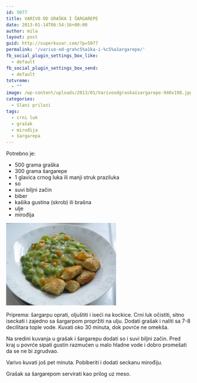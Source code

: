```yaml
---
id: 5077
title: VARIVO OD GRAŠKA I ŠARGAREPE
date: 2013-01-14T06:54:16+00:00
author: mila
layout: post
guid: http://superkuvar.com/?p=5077
permalink: '/varivo-od-gra%c5%a1ka-i-%c5%a1argarepe/'
fb_social_plugin_settings_box_like:
  - default
fb_social_plugin_settings_box_send:
  - default
totvreme:
  - ""
image: /wp-content/uploads/2013/01/Varivoodgraskaisargarepe-940x198.jpg
categories:
  - Slani prilozi
tags:
  - crni luk
  - grašak
  - mirođija
  - šargarepa
---
```

Potrebno je:

  * 500 grama graška
  * 300 grama šargarepe
  * 1 glavica crnog luka ili manji struk praziluka
  * so
  * suvi biljni začin
  * biber
  * kašika gustina (skrob) ili brašna
  * ulje
  * mirođija

<img class="alignnone size-medium wp-image-5078" src="/wp-content/uploads/2013/01/Varivoodgraskaisargarepe-300x225.jpg" alt="Varivoodgraskaisargarepe" width="300" height="225" /> 

Priprema: šargarpu oprati, oljuštiti i iseći na kockice. Crni luk očistiti, sitno iseckati i zajedno sa šargarpom propržiti na ulju. Dodati grašak i naliti sa 7-8 decilitara tople vode. Kuvati oko 30 minuta, dok povrće ne omekša.

Na sredini kuvanja u grašak i šargarepu dodati so i suvi biljni začin. Pred kraj u povrće sipati gustin razmućen u malo hladne vode i dobro promešati da se ne bi zgrudvao.

Varivo kuvati još pet minuta. Pobiberiti i dodati seckanu mirođiju.

Grašak sa šargarepom servirati kao prilog uz meso.